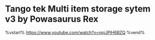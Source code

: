 # Tango tek Multi item storage sytem v3 by Powasaurus Rex

%vstart%
https://www.youtube.com/watch?v=npjJPlH6BZQ
%vend%
